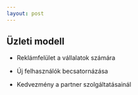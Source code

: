 ```yaml
---
layout: post
---
```


## Üzleti modell

- Reklámfelület a vállalatok számára

- Új felhasználók becsatornázása

- Kedvezmény a partner szolgáltatásainál
